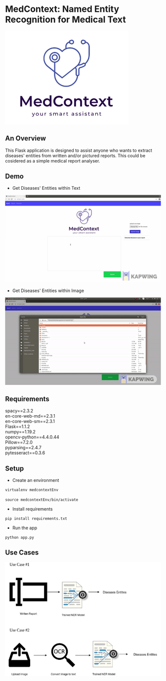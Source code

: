 # MedContext: Named Entity Recognition for Medical Text
<img src="logo.png" width="400">

## An Overview
This Flask application is designed to assist anyone who wants to extract diseases' entities from written and/or pictured reports. This could be cosidered as a simple medical report analyser. 


## Demo

- Get Diseases' Entities within Text
<img src="demo_1.gif" width="700">


- Get Diseases' Entities within Image
<img src="demo_2.gif" width="700">

## Requirements

spacy==2.3.2  
en-core-web-md==2.3.1  
en-core-web-sm==2.3.1  
Flask==1.1.2  
numpy==1.19.2  
opencv-python==4.4.0.44  
Pillow==7.2.0  
pyparsing==2.4.7  
pytesseract==0.3.6  

## Setup
- Create an environment
```
virtualenv medcontextEnv

source medcontextEnv/bin/activate
```
- Install requirements
```
pip install requirements.txt
```
- Run the app
```
python app.py
```

## Use Cases 
<img src="diagram-ner.jpg" width="700">
